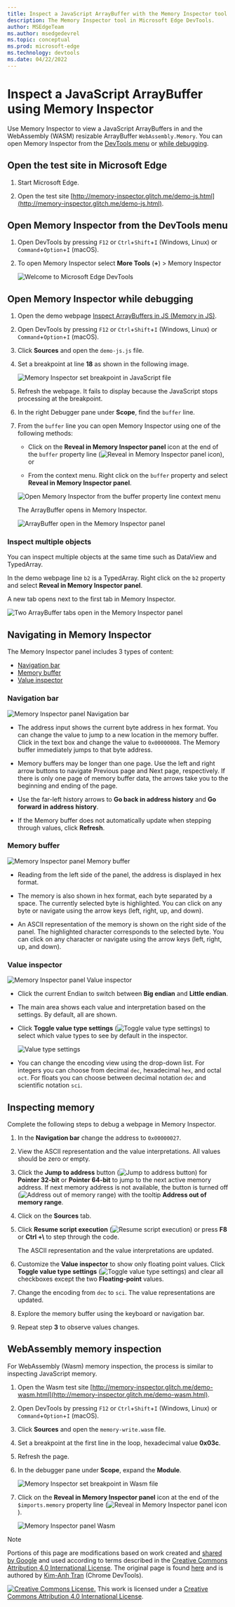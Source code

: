```yaml
---
title: Inspect a JavaScript ArrayBuffer with the Memory Inspector tool
description: The Memory Inspector tool in Microsoft Edge DevTools.
author: MSEdgeTeam
ms.author: msedgedevrel
ms.topic: conceptual
ms.prod: microsoft-edge
ms.technology: devtools
ms.date: 04/22/2022
---
```


<!-- Copyright Kim-Anh Tran

   Licensed under the Apache License, Version 2.0 (the "License");
   you may not use this file except in compliance with the License.
   You may obtain a copy of the License at

       https://www.apache.org/licenses/LICENSE-2.0

   Unless required by applicable law or agreed to in writing, software
   distributed under the License is distributed on an "AS IS" BASIS,
   WITHOUT WARRANTIES OR CONDITIONS OF ANY KIND, either express or implied.
   See the License for the specific language governing permissions and
   limitations under the License.  -->

# Inspect a JavaScript ArrayBuffer using Memory Inspector

Use Memory Inspector to view a JavaScript ArrayBuffers in and the WebAssembly (WASM) resizable ArrayBuffer `WebAssembly.Memory`. You can open Memory Inspector from the [DevTools menu](#open-memory-inspector-from-the-devtools-menu) or [while debugging](#open-memory-inspector-while-debugging).

<!-- add more scenario type info, ask Zoher -->


<!-- ====================================================================== -->
## Open the test site in Microsoft Edge

1. Start Microsoft Edge.

1. Open the test site [http://memory-inspector.glitch.me/demo-js.html](http://memory-inspector.glitch.me/demo-js.html). <!-- To do item: copy to Microsoft Repo and reference there-->


<!-- ====================================================================== -->
## Open Memory Inspector from the DevTools menu

1. Open DevTools by pressing `F12` or `Ctrl`+`Shift`+`I` (Windows, Linux) or `Command`+`Option`+`I` (macOS).

1. To open Memory Inspector select **More Tools** (**+**) > Memory Inspector

    ![Welcome to Microsoft Edge DevTools](../media/memory-inspector-devtools-more-tools.png)

<!-- ====================================================================== -->
## Open Memory Inspector while debugging

1. Open the demo webpage [Inspect ArrayBuffers in JS (Memory in JS)](https://memory-inspector.glitch.me/demo-js.html). <!-- We need a microsoftedge.github.io with a JavaScript ArrayBuffer comparable to memory-inspector.glitch.me/demo-js.html -->

1. Open DevTools by pressing `F12` or `Ctrl`+`Shift`+`I` (Windows, Linux) or `Command`+`Option`+`I` (macOS).

1. Click **Sources** and open the `demo-js.js` file.

1. Set a breakpoint at line **18** as shown in the following image.

    ![Memory Inspector set breakpoint in JavaScript file](../media/memory-inspector-set-breakpoint.png)

1. Refresh the webpage. It fails to display because the JavaScript stops processing at the breakpoint.

1. In the right Debugger pane under **Scope**, find the `buffer` line.

1. From the `buffer` line you can open Memory Inspector using one of the following methods:

    * Click on the **Reveal in Memory Inspector panel** icon at the end of the `buffer` property line (![Reveal in Memory Inspector panel icon](../media/memory-inspector-open-from-buffer-icon.png)), or
 
    * From the context menu. Right click on the `buffer` property and select **Reveal in Memory Inspector panel**.

    ![Open Memory Inspector from the buffer property line context menu](../media/memory-inspector-open-from-buffer.png)

    The ArrayBuffer opens in Memory Inspector.

    ![ArrayBuffer open in the Memory Inspector panel](../media/memory-inspector-panel.png)

### Inspect multiple objects

You can inspect multiple objects at the same time such as DataView and TypedArray.

In the demo webpage line `b2` is a TypedArray. Right click on the `b2` property and select **Reveal in Memory Inspector panel**.

A new tab opens next to the first tab in Memory Inspector.

![Two ArrayBuffer tabs open in the Memory Inspector panel](../media/memory-inspector-panel-two.png)

<!-- ====================================================================== -->
## Navigating in Memory Inspector

The Memory Inspector panel includes 3 types of content:

* [Navigation bar](#navigation-bar)
* [Memory buffer](#memory-buffer)
* [Value inspector](#value-inspector)

### Navigation bar

![Memory Inspector panel Navigation bar](../media/memory-inspector-panel-navigation-bar.png)
 
* The address input shows the current byte address in hex format. You can change the value to jump to a new location in the memory buffer. Click in the text box and change the value to `0x00000008`. The Memory buffer immediately jumps to that byte address.

* Memory buffers may be longer than one page. Use the left and right arrow buttons to navigate Previous page and Next page, respectively. If there is only one page of memory buffer data, the arrows take you to the beginning and ending of the page.

* Use the far-left history arrows to **Go back in address history** and **Go forward in address history**.

* If the Memory buffer does not automatically update when stepping through values, click **Refresh**.

### Memory buffer

![Memory Inspector panel Memory buffer](../media/memory-inspector-panel-memory-buffer.png)
 
* Reading from the left side of the panel, the address is displayed in hex format.

* The memory is also shown in hex format, each byte separated by a space. The currently selected byte is highlighted. You can click on any byte or navigate using the arrow keys (left, right, up, and down).

* An ASCII representation of the memory is shown on the right side of the panel. The highlighted character corresponds to the selected byte. You can click on any character or navigate using the arrow keys (left, right, up, and down).

### Value inspector

![Memory Inspector panel Value inspector](../media/memory-inspector-panel-value-inspector.png)
 
* Click the current Endian to switch between **Big endian** and **Little endian**.

* The main area shows each value and interpretation based on the settings. By default, all are shown.

* Click **Toggle value type settings** (![Toggle value type settings](../media/memory-inspector-value-type-settings-toggle.png)) to select which value types to see by default in the inspector.

    ![Value type settings](../media/memory-inspector-panel-value-type-settings.png)

* You can change the encoding view using the drop-down list. For integers you can choose from decimal `dec`, hexadecimal `hex`, and octal `oct`. For floats you can choose between decimal notation `dec` and scientific notation `sci`.


<!-- ====================================================================== -->
## Inspecting memory

Complete the following steps to debug a webpage in Memory Inspector.

1. In the **Navigation bar** change the address to `0x00000027`.

1. View the ASCII representation and the value interpretations. All values should be zero or empty.

1. Click the **Jump to address** button (![Jump to address button](../media/memory-inspector-jump-to-address.png)) for **Pointer 32-bit** or **Pointer 64-bit** to jump to the next active memory address. If next memory address is not available, the button is turned off (![Address out of memory range](../media/memory-inspector-address-out-of-range.png)) with the tooltip **Address out of memory range**.

1. Click on the **Sources** tab.

1. Click **Resume script execution** (![Resume script execution](../media/memory-inspector-resume-script-execution.png)) or press **F8** or **Ctrl +\\** to step through the code.

    The ASCII representation and the value interpretations are updated.  

1. Customize the **Value inspector** to show only floating point values. Click **Toggle value type settings** (![Toggle value type settings](../media/memory-inspector-value-type-settings-toggle.png)) and clear all checkboxes except the two **Floating-point** values.  

1. Change the encoding from `dec` to `sci`. The value representations are updated.  

1. Explore the memory buffer using the keyboard or navigation bar.

1. Repeat step **3** to observe values changes.


<!-- ====================================================================== -->
## WebAssembly memory inspection

For WebAssembly (Wasm) memory inspection, the process is similar to inspecting JavaScript memory.

1. Open the Wasm test site [http://memory-inspector.glitch.me/demo-wasm.html](http://memory-inspector.glitch.me/demo-wasm.html). 

1. Open DevTools by pressing `F12` or `Ctrl`+`Shift`+`I` (Windows, Linux) or `Command`+`Option`+`I` (macOS).

1. Click **Sources** and open the `memory-write.wasm` file.

1. Set a breakpoint at the first line in the loop, hexadecimal value **0x03c**.

1. Refresh the page.

1. In the debugger pane under **Scope**, expand the **Module**.

    ![Memory Inspector set breakpoint in Wasm file](../media/memory-inspector-wasm-breakpoint.png)

1. Click on the **Reveal in Memory Inspector panel** icon at the end of the `$imports.memory` property line (![Reveal in Memory Inspector panel icon](../media/memory-inspector-open-from-buffer-icon.png)). 

    ![Memory Inspector panel Wasm](../media/memory-inspector-panel-wasm.png)


<!-- ====================================================================== -->
> [!NOTE]
> Portions of this page are modifications based on work created and [shared by Google](https://developers.google.com/terms/site-policies) and used according to terms described in the [Creative Commons Attribution 4.0 International License](https://creativecommons.org/licenses/by/4.0).
> The original page is found [here](https://developer.chrome.com/blog/memory-inspector/) and is authored by [Kim-Anh Tran](https://developer.chrome.com/authors/kimanh/) (Chrome DevTools).

[![Creative Commons License.](https://i.creativecommons.org/l/by/4.0/88x31.png)](https://creativecommons.org/licenses/by/4.0)
This work is licensed under a [Creative Commons Attribution 4.0 International License](https://creativecommons.org/licenses/by/4.0).
